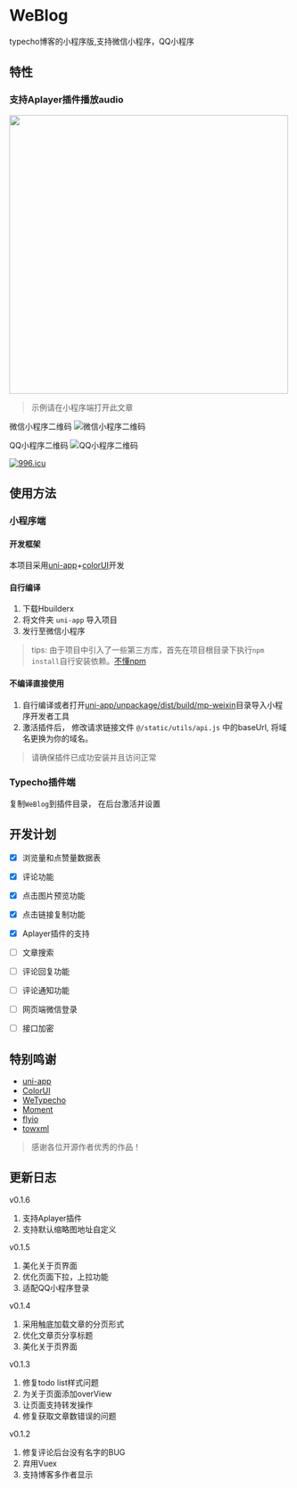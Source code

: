 # WeBlog

typecho博客的小程序版,支持微信小程序，QQ小程序

## 特性

### 支持Aplayer插件播放audio

<img src="https://blog.cdn.thinkmoon.cn/blog/typecho/2019-12-17T13:11:03.png" width="500" hegiht="313" align=center />

> 示例请在小程序端打开此文章

微信小程序二维码
![微信小程序二维码][2]

QQ小程序二维码
![QQ小程序二维码][3]

<a href="https://996.icu"><img src="https://img.shields.io/badge/link-996.icu-red.svg" alt="996.icu" /></a>

## 使用方法

### 小程序端

#### 开发框架

本项目采用[uni-app](https://uniapp.dcloud.io/component/README)+[colorUI](https://github.com/weilanwl/ColorUI)开发

#### 自行编译

1. 下载Hbuilderx
2. 将文件夹 `uni-app` 导入项目
3. 发行至微信小程序

> tips: 由于项目中引入了一些第三方库，首先在项目根目录下执行`npm install`自行安装依赖。[不懂npm](https://www.runoob.com/nodejs/nodejs-npm.html)

#### 不编译直接使用

1. 自行编译或者打开[uni-app/unpackage/dist/build/mp-weixin](https://github.com/thinkmoon/WeBlog/tree/master/uni-app/unpackage/dist/build/mp-weixin)目录导入小程序开发者工具
2. 激活插件后， 修改请求链接文件 `@/static/utils/api.js` 中的baseUrl, 将域名更换为你的域名。 

> 请确保插件已成功安装并且访问正常

### Typecho插件端

复制`WeBlog`到插件目录， 在后台激活并设置

## 开发计划

- [x] 浏览量和点赞量数据表

- [x] 评论功能

- [x] 点击图片预览功能

- [x] 点击链接复制功能

- [x] Aplayer插件的支持

- [ ] 文章搜索

- [ ] 评论回复功能

- [ ] 评论通知功能

- [ ] 网页端微信登录

- [ ] 接口加密

## 特别鸣谢
- [uni-app](https://github.com/dcloudio/uni-app)
- [ColorUI](https://github.com/weilanwl/ColorUI)
- [WeTypecho](https://github.com/MingliangLu/WeTypecho)
- [Moment](https://momentjs.com/)
- [flyio](https://github.com/wendux/fly)
- [towxml](https://github.com/sbfkcel/towxml)

> 感谢各位开源作者优秀的作品！

## 更新日志
v0.1.6
1. 支持Aplayer插件
2. 支持默认缩略图地址自定义

v0.1.5
1. 美化关于页界面
2. 优化页面下拉，上拉功能
3. 适配QQ小程序登录

v0.1.4
1. 采用触底加载文章的分页形式
2. 优化文章页分享标题
3. 美化关于页界面

v0.1.3
1. 修复todo list样式问题
2. 为关于页面添加overView
3. 让页面支持转发操作
3. 修复获取文章数错误的问题

v0.1.2
1. 修复评论后台没有名字的BUG
2. 弃用Vuex
3. 支持博客多作者显示

  [2]: https://blog.cdn.thinkmoon.cn/blog/typecho/2019-11-22T07:58:08.png
  [3]: https://blog.cdn.thinkmoon.cn/blog/typecho/2576c006617a8efb2218a1e9145646a4.png
